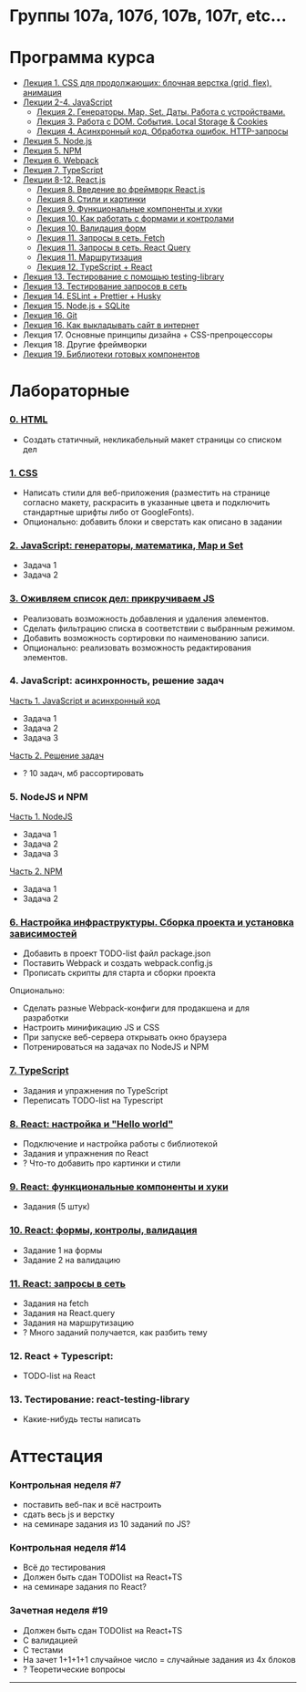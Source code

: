 # Группы 107а, 107б, 107в, 107г, etc...
 
# Программа курса

* [Лекция 1. CSS для продолжающих: блочная верстка (grid, flex), анимация](https://dmitryweiner.github.io/web-lectures/Basic%20-%20CSS.html)
* [Лекции 2-4. JavaScript](https://dmitryweiner.github.io/web-lectures/Basic%20-%20JS.html)
    * [Лекция 2. Генераторы. Map, Set. Даты. Работа с устройствами.](https://dmitryweiner.github.io/web-lectures/JS_part6.html)
    * [Лекция 3. Работа с DOM. События. Local Storage & Cookies](https://dmitryweiner.github.io/web-lectures/JS_part4.html)
    * [Лекция 4. Асинхронный код. Обработка ошибок. HTTP-запросы](https://dmitryweiner.github.io/web-lectures/JS_part5.html)
* [Лекция 5. Node.js](https://dmitryweiner.github.io/web-lectures/Basic%20-%20Nodejs.html)
* [Лекция 5. NPM](https://dmitryweiner.github.io/web-lectures/Basic%20-%20NPM.html)
* [Лекция 6. Webpack](https://dmitryweiner.github.io/web-lectures/Basic%20-%20Webpack.html)
* [Лекция 7. TypeScript](https://dmitryweiner.github.io/web-lectures/Basic%20-%20TypeScript.html)
* [Лекции 8-12. React.js]()
   * [Лекция 8. Введение во фреймворк React.js](https://dmitryweiner.github.io/web-lectures/React%20-%20Basic.html)
   * [Лекция 8. Стили и картинки](https://dmitryweiner.github.io/web-lectures/React%20-%20Styles%20and%20assets.html#/)
   * [Лекция 9. Функциональные компоненты и хуки](https://dmitryweiner.github.io/web-lectures/React%20-%20Hooks.html)
   * [Лекция 10. Как работать с формами и контролами](https://dmitryweiner.github.io/web-lectures/React%20-%20Form%20controls.html)
   * [Лекция 10. Валидация форм](https://dmitryweiner.github.io/web-lectures/React%20-%20Form%20controls.html)
   * [Лекция 11. Запросы в сеть. Fetch](https://dmitryweiner.github.io/web-lectures/React%20-%20Network.html)
   * [Лекция 11. Запросы в сеть. React Query](https://dmitryweiner.github.io/web-lectures/React%20-%20Query.html)
   * [Лекция 11. Маршрутизация](https://dmitryweiner.github.io/web-lectures/React%20-%20Router.html)
   * [Лекция 12. TypeScript + React](https://dmitryweiner.github.io/web-lectures/React%20-%20TypeScript%20with%20React.html)
* [Лекция 13. Тестирование с помощью testing-library](https://dmitryweiner.github.io/web-lectures/React%20-%20Testing%20components.html)
* [Лекция 13. Тестирование запросов в сеть](https://dmitryweiner.github.io/web-lectures/React%20-%20Fetch.html)
* [Лекция 14. ESLint + Prettier + Husky](https://github.com/dmitryweiner/web-lectures/raw/main/old/%D0%9B%D0%B5%D0%BA%D1%86%D0%B8%D1%8F%20eslint%20prettier%20husky.pptx)
* [Лекция 15. Node.js + SQLite](https://dmitryweiner.github.io/web-lectures/SQLite.html)
* [Лекция 16. Git](https://dmitryweiner.github.io/web-lectures/Basic%20-%20Git.html)
* [Лекция 16. Как выкладывать сайт в интернет](https://dmitryweiner.github.io/web-lectures/Deploy.html#/)
* Лекция 17. Основные принципы дизайна + CSS-препроцессоры
* Лекция 18. Другие фреймворки
* [Лекция 19. Библиотеки готовых компонентов](https://dmitryweiner.github.io/web-lectures/React%20-%20Component%20libraries.html)

# Лабораторные

### [0. HTML](src/lab_1_html.md)

* Создать статичный, некликабельный макет страницы со списком дел

### [1. CSS](src/lab_2_css.md)

* Написать стили для веб-приложения (разместить на странице согласно макету, раскрасить в указанные цвета и подключить стандартные шрифты либо от GoogleFonts).
* Опционально: добавить блоки и сверстать как описано в задании

### [2. JavaScript: генераторы, математика, Map и Set](https://github.com/goryachkinama/web-lectures/blob/main/src/lab_4_js_maths.md)

* Задача 1
* Задача 2

### [3. Оживляем список дел: прикручиваем JS](src/lab_6_js_todo_list.md)

* Реализовать возможность добавления и удаления элементов.
* Сделать фильтрацию списка в соответствии с выбранным режимом.
* Добавить возможность сортировки по наименованию записи.
* Опционально: реализовать возможность редактирования элементов.

### 4. JavaScript: асинхронность, решение задач

[Часть 1. JavaScript и асинхронный код](src/lab_5_js_async.md)

* Задача 1
* Задача 2
* Задача 3

[Часть 2. Решение задач](src/lab_5_js.md)

* ? 10 задач, мб рассортировать

### 5. NodeJS и NPM

[Часть 1. NodeJS](src/lab_7_nodejs.md)

* Задача 1
* Задача 2
* Задача 3

[Часть 2. NPM](src/lab_7_npm.md)

* Задача 1
* Задача 2

### [6. Настройка инфраструктуры. Сборка проекта и установка зависимостей](src/lab_7_webpack.md)

* Добавить в проект TODO-list файл package.json
* Поставить Webpack и создать webpack.config.js
* Прописать скрипты для старта и сборки проекта

Опционально:

* Сделать разные Webpack-конфиги для продакшена и для разработки
* Настроить минификацию JS и CSS
* При запуске веб-сервера открывать окно браузера
* Потренироваться на задачах по NodeJS и NPM

### [7. TypeScript](src/lab_8_ts.md)

* Задания и упражнения по TypeScript
* Переписать TODO-list на Typescript

### [8. React: настройка и "Hello world"](src/lab_9_react.md)

* Подключение и настройка работы с библиотекой
* Задания и упражнения по React
* ? Что-то добавить про картинки и стили

### [9. React: функциональные компоненты и хуки](src/lab_10_react_hooks.md)

* Задания (5 штук)

### [10. React: формы, контролы, валидация](src/lab_react_forms.md)

* Задание 1 на формы
* Задание 2 на валидацию

### [11. React: запросы в сеть](src/lab_react_network.md)

* Задания на fetch
* Задания на React.query
* Задания на маршрутизацию
* ? Много заданий получается, как разбить тему

### 12. React + Typescript:

* TODO-list на React

### 13. Тестирование: react-testing-library

* Какие-нибудь тесты написать

# Аттестация

### Контрольная неделя #7

* поставить веб-пак и всё настроить
* сдать весь js и верстку
* на семинаре задания из 10 заданий по JS?
  
### Контрольная неделя #14

* Всё до тестирования
* Должен быть сдан TODOlist на React+TS
* на семинаре задания по React?

### Зачетная неделя #19

* Должен быть сдан TODOlist на React+TS
* С валидацией
* С тестами
* На зачет 1+1+1+1 случайное число = случайные задания из 4х блоков
* ? Теоретические вопросы

---
